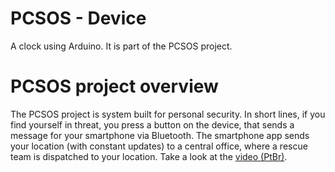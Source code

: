 # PCSOS - Device
A clock using Arduino. It is part of the PCSOS project.

# PCSOS project overview
The PCSOS project is system built for personal security. In short lines, if you find yourself in threat, you press a button on the device, that sends a message for your smartphone via Bluetooth. The smartphone app sends your location (with constant updates) to a central office, where a rescue team is dispatched to your location. Take a look at the [video (PtBr)](https://www.youtube.com/watch?v=l_4xF_vQOA4).
